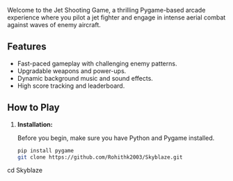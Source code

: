 Welcome to the Jet Shooting Game, a thrilling Pygame-based arcade experience where you pilot a jet fighter and engage in intense aerial combat against waves of enemy aircraft.

## Features

- Fast-paced gameplay with challenging enemy patterns.
- Upgradable weapons and power-ups.
- Dynamic background music and sound effects.
- High score tracking and leaderboard.

## How to Play

1. **Installation:**

   Before you begin, make sure you have Python and Pygame installed.

   ```bash
   pip install pygame
   git clone https://github.com/Rohithk2003/Skyblaze.git
  cd Skyblaze
  ```

